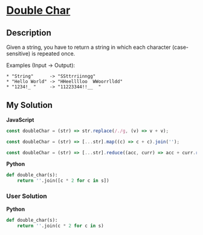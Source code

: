 # [Double Char](https://www.codewars.com/kata/56b1f01c247c01db92000076)

## Description

Given a string, you have to return a string in which each character (case-sensitive) is repeated once.

Examples (Input -> Output):

```
* "String"      -> "SSttrriinngg"
* "Hello World" -> "HHeelllloo  WWoorrlldd"
* "1234!_ "     -> "11223344!!__  "
```

## My Solution

**JavaScript**

```js
const doubleChar = (str) => str.replace(/./g, (v) => v + v);
```

```js
const doubleChar = (str) => [...str].map((c) => c + c).join('');
```

```js
const doubleChar = (str) => [...str].reduce((acc, curr) => acc + curr.repeat(2), '');
```

**Python**

```py
def double_char(s):
    return ''.join([c * 2 for c in s])
```

### User Solution

**Python**

```py
def double_char(s):
    return ''.join(c * 2 for c in s)
```